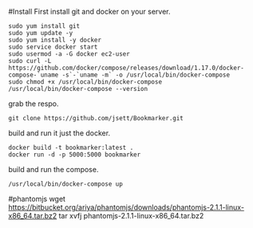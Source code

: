 #Install
First install git and docker on your server.
```
sudo yum install git
sudo yum update -y
sudo yum install -y docker
sudo service docker start
sudo usermod -a -G docker ec2-user
sudo curl -L https://github.com/docker/compose/releases/download/1.17.0/docker-compose-`uname -s`-`uname -m` -o /usr/local/bin/docker-compose
sudo chmod +x /usr/local/bin/docker-compose
/usr/local/bin/docker-compose --version
```

grab the respo.
```
git clone https://github.com/jsett/Bookmarker.git
```
build and run it just the docker.
```
docker build -t bookmarker:latest .
docker run -d -p 5000:5000 bookmarker
```
build and run the compose.
```
/usr/local/bin/docker-compose up
```


#phantomjs
wget https://bitbucket.org/ariya/phantomjs/downloads/phantomjs-2.1.1-linux-x86_64.tar.bz2
tar xvfj phantomjs-2.1.1-linux-x86_64.tar.bz2
